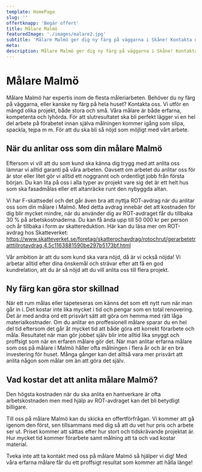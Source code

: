 ```yaml
---
template: HomePage
slug: ''
offertknapp: 'Begär offert'
title: Målare Malmö
featuredImage: './images/malare2.jpg'
subtitle: 'Målare Malmö ger dig ny färg på väggarna i Skåne! Kontakta oss för gratis offert idag! Kontakt oss via vårt formulär, telefon eller mail'
meta:
description: Målare Malmö ger dig ny färg på väggarna i Skåne! Kontakta oss för gratis offert idag! Kontakt oss via vårt formulär, telefon eller mail
---
```


# Målare Malmö

Målare Malmö har expertis inom de flesta måleriarbeten. Behöver du ny färg på väggarna, eller kanske ny färg på hela huset? Kontakta oss. Vi utför en mängd olika projekt, både stora och små. Våra målare är både erfarna, kompetenta och lyhörda. För att slutresultatet ska bli perfekt lägger vi en hel del arbete på förabetet innan själva målningen kommer igång som slipa, spackla, tejpa m m. För att du ska bli så nöjd som möjligt med vårt arbete. 

## När du anlitar oss som din målare Malmö
 
Eftersom vi vill att du som kund ska känna dig trygg med att anlita oss lämnar vi alltid garanti på våra arbeten. Oavsett om arbetet du anlitar oss för är stor eller litet gör vi alltid ett noggrannt och ordentligt jobb från första början. Du kan lita på oss i alla typer av projekt vare sig det är ett helt hus som ska fasadmålas eller ett altanräcke runt den nybyggda altan. 

Vi har F-skattsedel och det går även bra att nyttja ROT-avdrag när du anlitar oss som din målare i Malmö. Med detta avdrag innebär det att kostnaden för dig blir mycket mindre, när du använder dig av ROT-avdraget får du tillbaka 30 % på arbetskostnaderna. Du kan få ända upp till 50 000 kr per person och år tillbaka i form av skattereduktion. Här kan du läsa mer om ROT-avdrag hos Skatteverket: https://www.skatteverket.se/foretag/skatterochavdrag/rotochrut/gerarbetetratttillrotavdrag.4.5c1163881590be297b5173bf.html

Vår ambition är att du som kund ska vara nöjd, då är vi också nöjda! Vi arbetar alltid efter dina önskemål och strävar efter att få en god kundrelation, att du är så nöjd att du vill anlita oss till flera projekt. 


## Ny färg kan göra stor skillnad

När ett rum målas eller tapeteseras om känns det som ett nytt rum när man går in i. Det kostar inte lika mycket i tid och pengar som en total renovering. Det är med andra ord ett prisvärt sätt att göra om hemma med rätt låga materialkostnader. Om du anlitar en proffesionell målare sparar du en hel del tid eftersom det går åt mycket tid att både göra ett korrekt förarbete och måla. Resultatet när man gör jobbet själv blir inte alltid lika snyggt och proffsigt som när en erfaren målare gör det. När man anlitar erfarna målare som oss på målare i Malmö håller ofta målningen i flera år och är en bra investering för huset. Många gånger kan det alltså vara mer prisvärt att anlita någon som målar om än att göra det själv. 

## Vad kostar det att anlita målare Malmö?

Den högsta kostnaden när du ska anlita en hantverkare är ofta arbetskostnaden men med hjälp av ROT-avdraget kan det bli betydligt billigare. 

Till oss på målare Malmö kan du skicka en offertförfrågan. Vi kommer att gå igenom den först, sen tillsammans med dig så att du vet hur pris och arbete ser ut. Priset kommer att sättas efter hur stort och tidskrävande projektat är. Hur mycket tid kommer förarbete samt målning att ta och vad kostar material. 

Tveka inte att ta kontakt med oss på målare Malmö så hjälper vi dig!  Med våra erfarna målare får du ett proffsigt resultat som kommer att hålla länge! 


